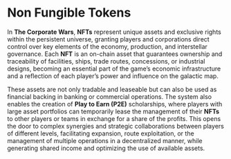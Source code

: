 # Non Fungible Tokens

In **The Corporate Wars**, **NFTs** represent unique assets and exclusive rights within the persistent universe, granting players and corporations direct control over key elements of the economy, production, and interstellar governance. Each **NFT** is an on-chain asset that guarantees ownership and traceability of facilities, ships, trade routes, concessions, or industrial designs, becoming an essential part of the game’s economic infrastructure and a reflection of each player’s power and influence on the galactic map.

These assets are not only tradable and leaseable but can also be used as financial backing in banking or commercial operations. The system also enables the creation of **Play to Earn (P2E)** scholarships, where players with large asset portfolios can temporarily lease the management of their **NFTs** to other players or teams in exchange for a share of the profits. This opens the door to complex synergies and strategic collaborations between players of different levels, facilitating expansion, route exploitation, or the management of multiple operations in a decentralized manner, while generating shared income and optimizing the use of available assets.
